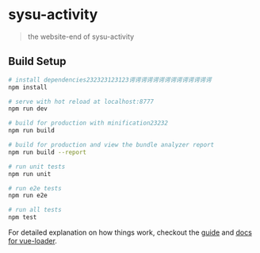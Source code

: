 # sysu-activity

> the website-end of sysu-activity

## Build Setup

``` bash
# install dependencies232323123123谔谔谔谔谔谔谔谔谔谔谔谔谔谔
npm install

# serve with hot reload at localhost:8777
npm run dev

# build for production with minification23232
npm run build

# build for production and view the bundle analyzer report
npm run build --report

# run unit tests
npm run unit

# run e2e tests
npm run e2e

# run all tests
npm test
```

For detailed explanation on how things work, checkout the [guide](http://vuejs-templates.github.io/webpack/) and [docs for vue-loader](http://vuejs.github.io/vue-loader).
